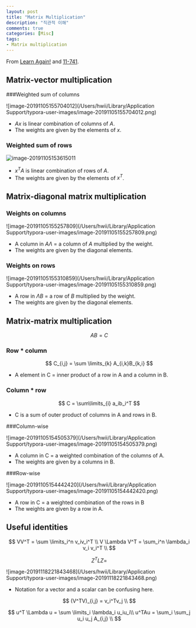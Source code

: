 ```yaml
---
layout: post
title: "Matrix Multiplication"
description: "직관적 이해"
comments: true
categories: [Misc]
tags:
- Matrix multiplication
---
```


From [Learn Again!](https://twlab.tistory.com/10) and [11-741](http://nyc.lti.cs.cmu.edu/classes/11-741/f19/index.html).

## Matrix-vector multiplication

###Weighted sum of columns

![image-20191105155704012](/Users/hwii/Library/Application Support/typora-user-images/image-20191105155704012.png)

- $Ax$ is linear combination of columns of $A$.
- The weights are given by the elements of $x$.

### Weighted sum of rows

![image-20191105153615011](file:///Users/hwii/Library/Application%20Support/typora-user-images/image-20191105153615011.png?lastModify=1572986243)

* $x^TA$ is linear combination of rows of $A$.
* The weights are given by the elements of $x^T$.



## Matrix-diagonal matrix multiplication

### Weights on columns

![image-20191105155257809](/Users/hwii/Library/Application Support/typora-user-images/image-20191105155257809.png)

* A column in $A\Lambda$ = a column of $A$ multiplied by the weight.
* The weights are given by the diagonal elements.

### Weights on rows

![image-20191105155310859](/Users/hwii/Library/Application Support/typora-user-images/image-20191105155310859.png)

- A row in $\Lambda B$ = a row of $B$ multiplied by the weight.
- The weights are given by the diagonal elements.



## Matrix-matrix multiplication

$$
AB = C
$$

### Row * column

$$
C_{i,j} = \sum \limits_{k} A_{i,k}B_{k,i}
$$

- A element in C = inner product of a row in A and a column in B.

### Column * row

$$
C = \sum\limits_{i} a_ib_i^T
$$

- C is a sum of outer product of columns in A and rows in B.

###Column-wise

![image-20191105154505379](/Users/hwii/Library/Application Support/typora-user-images/image-20191105154505379.png)

- A column in C = a weighted combination of the columns of A. 
- The weights are given by a columns in B.

###Row-wise

![image-20191105154442420](/Users/hwii/Library/Application Support/typora-user-images/image-20191105154442420.png)

- A row in C = a weighted combination of the rows in B
- The weights are given by a row in A.



## Useful identities

$$
VV^T = \sum \limits_i^n v_iv_i^T \\
V \Lambda V^T = \sum_i^n \lambda_i v_i v_i^T \\
$$

$$
Z^TLZ =
$$

![image-20191118221843468](/Users/hwii/Library/Application Support/typora-user-images/image-20191118221843468.png)

- Notation for a vector and a scalar can be confusing here.

$$
(V^TV)_{i,j} = v_i^Tv_j \\
$$

$$
u^T \Lambda u = \sum \limits_i \lambda_i u_iu_i\\
u^TAu = \sum_i \sum_j u_i u_j A_{i,j} \\
$$



